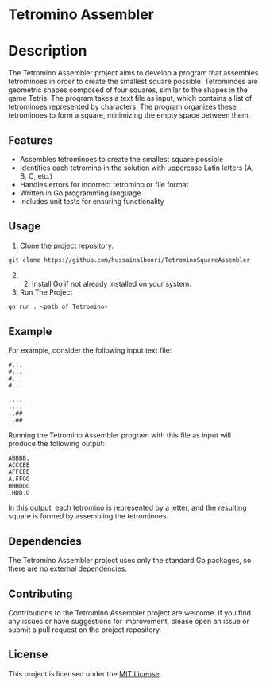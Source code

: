 
# Tetromino Assembler

# Description
The Tetromino Assembler project aims to develop a program that assembles tetrominoes in order to create the smallest square possible. Tetrominoes are geometric shapes composed of four squares, similar to the shapes in the game Tetris. The program takes a text file as input, which contains a list of tetrominoes represented by characters. The program organizes these tetrominoes to form a square, minimizing the empty space between them.


## Features

- Assembles tetrominoes to create the smallest square possible
- Identifies each tetromino in the solution with uppercase Latin letters (A, B, C, etc.)
- Handles errors for incorrect tetromino or file format
- Written in Go programming language
- Includes unit tests for ensuring functionality


## Usage
1. Clone the project repository.

```bash
git clone https://github.com/hussainalboori/TetrominoSquareAssembler
```
2. 2. Install Go if not already installed on your system.
3. Run The Project 
``` bash 
go run . <path of Tetromino>
```
## Example

For example, consider the following input text file:

```
#...
#...
#...
#...

....
....
..##
..##
```

Running the Tetromino Assembler program with this file as input will produce the following output:

```
ABBBB.
ACCCEE
AFFCEE
A.FFGG
HHHDDG
.HDD.G
```

In this output, each tetromino is represented by a letter, and the resulting square is formed by assembling the tetrominoes.



## Dependencies

The Tetromino Assembler project uses only the standard Go packages, so there are no external dependencies.

## Contributing

Contributions to the Tetromino Assembler project are welcome. If you find any issues or have suggestions for improvement, please open an issue or submit a pull request on the project repository.


## License

This project is licensed under the [MIT License](https://choosealicense.com/licenses/mit/).


